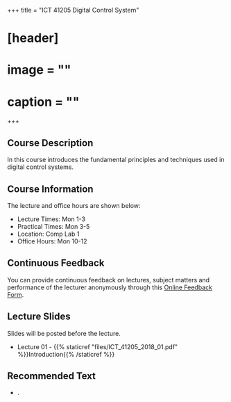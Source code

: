 +++
title = "ICT 41205 Digital Control System"

# [header]
# image = ""
# caption = ""
+++

## Course Description
In this course introduces the fundamental principles and techniques used in digital control systems.

## Course Information
The lecture and office hours are shown below:

- Lecture Times: Mon 1-3
- Practical Times: Mon 3-5
- Location: Comp Lab 1
- Office Hours: Mon 10-12

## Continuous Feedback
You can provide continuous feedback on lectures, subject matters and performance of the lecturer anonymously through this [Online Feedback Form](https://goo.gl/forms/vrR6H2vzZdqClGZr2).
 
## Lecture Slides
Slides will be posted before the lecture.

- Lecture 01 - {{% staticref "files/ICT_41205_2018_01.pdf" %}}Introduction{{% /staticref %}}

## Recommended Text

- .

